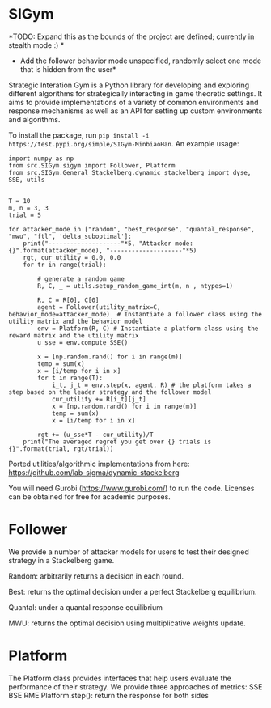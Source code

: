 # SIGym

*TODO: Expand this as the bounds of the project are defined; currently in stealth mode :) *

* Add the follower behavior mode unspecified, randomly select one mode that is hidden from the user*


Strategic Interation Gym is a Python library for developing and exploring different algorithms for strategically interacting in game theoretic settings.
It aims to provide implementations of a variety of common environments and response mechanisms as well as an API for setting up custom environments and
algorithms.

To install the package, run `pip install -i https://test.pypi.org/simple/SIGym-MinbiaoHan`. An example usage:
```
import numpy as np
from src.SIGym.sigym import Follower, Platform
from src.SIGym.General_Stackelberg.dynamic_stackelberg import dyse, SSE, utils


T = 10
m, n = 3, 3
trial = 5

for attacker_mode in ["random", "best_response", "quantal_response", "mwu", "ftl", 'delta_suboptimal']:
    print("--------------------"*5, "Attacker mode: {}".format(attacker_mode), "--------------------"*5)
    rgt, cur_utility = 0.0, 0.0
    for tr in range(trial):

        # generate a random game
        R, C, _ = utils.setup_random_game_int(m, n , ntypes=1)

        R, C = R[0], C[0]
        agent = Follower(utility_matrix=C, behavior_mode=attacker_mode)  # Instantiate a follower class using the utility matrix and the behavior model
        env = Platform(R, C) # Instantiate a platform class using the reward matrix and the utility matrix
        u_sse = env.compute_SSE()

        x = [np.random.rand() for i in range(m)]
        temp = sum(x)
        x = [i/temp for i in x]
        for t in range(T):
            i_t, j_t = env.step(x, agent, R) # the platform takes a step based on the leader strategy and the follower model
            cur_utility += R[i_t][j_t]
            x = [np.random.rand() for i in range(m)]
            temp = sum(x)
            x = [i/temp for i in x]

        rgt += (u_sse*T - cur_utility)/T
    print("The averaged regret you get over {} trials is {}".format(trial, rgt/trial))
```

Ported utilities/algorithmic implementations from here: https://github.com/lab-sigma/dynamic-stackelberg

You will need Gurobi (https://www.gurobi.com/) to run the code. Licenses can be obtained for free for academic purposes.

# Follower
We provide a number of attacker models for users to test their designed strategy in a Stackelberg game.

Random: arbitrarily returns a decision in each round.

Best: returns the optimal decision under a perfect Stackelberg equilibrium.

Quantal: under a quantal response equilibrium

MWU: returns the optimal decision using multiplicative weights update.

# Platform
The Platform class provides interfaces that help users evaluate the performance of their strategy. We provide three approaches of metrics:
SSE 
BSE
RME
Platform.step(): return the response for both sides
